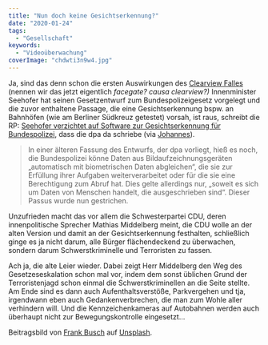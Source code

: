 ```yaml
---
title: "Nun doch keine Gesichtserkennung?"
date: "2020-01-24"
tags:
  - "Gesellschaft"
keywords:
  - "Videoüberwachung"
coverImage: "chdwti3n9w4.jpg"
---
```


Ja, sind das denn schon die ersten Auswirkungen des [Clearview Falles](https://couchblog.de/blog/2020/01/20/unsere-gesichter-sind-sicher/) (nennen wir das jetzt eigentlich _facegate? causa clearview?)_ Innenminister Seehofer hat seinen Gesetzentwurf zum Bundespolizeigesetz vorgelegt und die zuvor enthaltene Passage, die eine Gesichtserkennung bspw. an Bahnhöfen (wie am Berliner Südkreuz getestet) vorsah, ist raus, schreibt die RP: [Seehofer verzichtet auf Software zur Gesichtserkennung für Bundespolizei](https://rp-online.de/politik/deutschland/horst-seehofer-verzichtet-auf-software-zur-gesichtserkennung_aid-48525563), dass die dpa da schriebe (via [Johannes](https://kopfzeiler.org/blog/2020/01/24/microblog-freitag-24-januar-2020/)).

> In einer älteren Fassung des Entwurfs, der dpa vorliegt, hieß es noch, die Bundespolizei könne Daten aus Bildaufzeichnungsgeräten „automatisch mit biometrischen Daten abgleichen“, die sie zur Erfüllung ihrer Aufgaben weiterverarbeitet oder für die sie eine Berechtigung zum Abruf hat. Dies gelte allerdings nur, „soweit es sich um Daten von Menschen handelt, die ausgeschrieben sind“. Dieser Passus wurde nun gestrichen.

Unzufrieden macht das vor allem die Schwesterpartei CDU, deren innenpolitische Sprecher Mathias Middelberg meint, die CDU wolle an der alten Version und damit an der Gesichtserkennung festhalten, schließlich ginge es ja nicht darum, alle Bürger flächendeckend zu überwachen, sondern darum Schwerstkriminelle und Terroristen zu fassen.

Ach ja, die alte Leier wieder. Dabei zeigt Herr Middelberg den Weg des Gesetzeseskalation schon mal vor, indem dem sonst üblichen Grund der Terroristenjagd schon einmal die Schwerstkriminellen an die Seite stellte. Am Ende sind es dann auch Aufenthaltsverstöße, Parkvergehen und tja, irgendwann eben auch Gedankenverbrechen, die man zum Wohle aller verhindern will. Und die Kennzeichenkameras auf Autobahnen werden auch überhaupt nicht zur Bewegungskontrolle eingesetzt…

Beitragsbild von [Frank Busch](https://unsplash.com/@frankbusch?utm_source=unsplash&utm_medium=referral&utm_content=creditCopyText) auf [Unsplash](https://unsplash.com/?utm_source=unsplash&utm_medium=referral&utm_content=creditCopyText).
